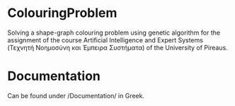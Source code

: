 # ColouringProblem
Solving a shape-graph colouring problem using genetic algorithm for the assignment of the course Artificial Intelligence and Expert Systems (Τεχνητή Νοημοσύνη και Έμπειρα Συστήματα) of the University of Pireaus.

# Documentation 
Can be found under /Documentation/ in Greek.
